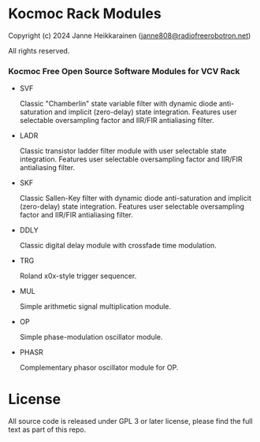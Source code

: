 # Kocmoc Rack Modules

Copyright (c) 2024 Janne Heikkarainen (janne808@radiofreerobotron.net)

All rights reserved.

### Kocmoc Free Open Source Software Modules for VCV Rack

* SVF

  Classic "Chamberlin" state variable filter with dynamic diode anti-saturation and implicit (zero-delay) state integration. Features user selectable oversampling factor and IIR/FIR antialiasing filter.

* LADR

  Classic transistor ladder filter module with user selectable state integration. Features user selectable oversampling factor and IIR/FIR antialiasing filter.

* SKF

  Classic Sallen-Key filter with dynamic diode anti-saturation and implicit (zero-delay) state integration. Features user selectable oversampling factor and IIR/FIR antialiasing filter.

* DDLY

  Classic digital delay module with crossfade time modulation.

* TRG

  Roland x0x-style trigger sequencer.

* MUL

  Simple arithmetic signal multiplication module.

* OP

  Simple phase-modulation oscillator module.

* PHASR

  Complementary phasor oscillator module for OP.

# License

All source code is released under GPL 3 or later license, please find the full text as part of this repo.

